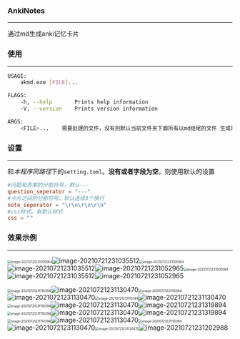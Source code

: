 ### AnkiNotes

---

通过md生成anki记忆卡片



### 使用

---

```sh
USAGE:
    akmd.exe [FILE]...

FLAGS:
    -h, --help       Prints help information
    -V, --version    Prints version information

ARGS:
    <FILE>...    需要处理的文件，没有则默认当前文件夹下面所有以md结尾的文件 生成同名的apkg文件
```





### 设置

---

和*本程序同路径*下的`setting.toml`。**没有或者字段为空**，则使用默认的设置

```toml
#问题和答案的分割符号，默认---
question_seperator = "---"
#卡片之间的分割符号，默认连续3个换行
note_seperator = "\r\n\r\n\r\n"
#css样式。有默认样式
css = ""
```





### 效果示例

---

<img src="https://github.com/HuangJinAmm/AnkiNotes_md/blob/main/image/README/image-20210721231005564.png" alt="image-20210721231005564" style="zoom: 50%;" />![image-20210721231035512](https://github.com/HuangJinAmm/AnkiNotes_md/blob/main/image/README/image-20210721231035512.png)<img src="https://github.com/HuangJinAmm/AnkiNotes_md/blob/main/image/README/image-20210721231005564.png" alt="image-20210721231005564" style="zoom: 50%;" />![image-20210721231035512](https://github.com/HuangJinAmm/AnkiNotes_md/blob/main/image/README/image-20210721231035512.png)![image-20210721231052965](https://github.com/HuangJinAmm/AnkiNotes_md/blob/main/image/README/image-20210721231052965.png)<img src="https://github.com/HuangJinAmm/AnkiNotes_md/blob/main/image/README/image-20210721231005564.png" alt="image-20210721231005564" style="zoom: 50%;" />![image-20210721231035512](https://github.com/HuangJinAmm/AnkiNotes_md/blob/main/image/README/image-20210721231035512.png)![image-20210721231052965](https://github.com/HuangJinAmm/AnkiNotes_md/blob/main/image/README/image-20210721231052965.png)

<img src="https://github.com/HuangJinAmm/AnkiNotes_md/blob/main/image/README/image-20210721231110394.png" alt="image-20210721231110394" style="zoom:50%;" />![image-20210721231130470](https://github.com/HuangJinAmm/AnkiNotes_md/blob/main/image/README/image-20210721231130470.png)<img src="https://github.com/HuangJinAmm/AnkiNotes_md/blob/main/image/README/image-20210721231110394.png" alt="image-20210721231110394" style="zoom:50%;" />![image-20210721231130470](https://github.com/HuangJinAmm/AnkiNotes_md/blob/main/image/README/image-20210721231130470.png)<img src="https://github.com/HuangJinAmm/AnkiNotes_md/blob/main/image/README/image-20210721231110394.png" alt="image-20210721231110394" style="zoom:50%;" />![image-20210721231130470](https://github.com/HuangJinAmm/AnkiNotes_md/blob/main/image/README/image-20210721231130470.png)<img src="https://github.com/HuangJinAmm/AnkiNotes_md/blob/main/image/README/image-20210721231110394.png" alt="image-20210721231110394" style="zoom:50%;" />![image-20210721231130470](https://github.com/HuangJinAmm/AnkiNotes_md/blob/main/image/README/image-20210721231130470.png)![image-20210721231319894](https://github.com/HuangJinAmm/AnkiNotes_md/blob/main/image/README/image-20210721231319894.png)<img src="https://github.com/HuangJinAmm/AnkiNotes_md/blob/main/image/README/image-20210721231110394.png" alt="image-20210721231110394" style="zoom:50%;" />![image-20210721231130470](https://github.com/HuangJinAmm/AnkiNotes_md/blob/main/image/README/image-20210721231130470.png)![image-20210721231319894](https://github.com/HuangJinAmm/AnkiNotes_md/blob/main/image/README/image-20210721231319894.png)<img src="https://github.com/HuangJinAmm/AnkiNotes_md/blob/main/image/README/image-20210721231110394.png" alt="image-20210721231110394" style="zoom:50%;" /><img src="https://github.com/HuangJinAmm/AnkiNotes_md/blob/main/image/README/image-20210721231130470.png" alt="image-20210721231130470" /><img src="https://github.com/HuangJinAmm/AnkiNotes_md/blob/main/image/README/image-20210721231110394.png" alt="image-20210721231110394" style="zoom:50%;" /><img src="https://github.com/HuangJinAmm/AnkiNotes_md/blob/main/image/README/image-20210721231130470.png" alt="image-20210721231130470" /><img src="https://github.com/HuangJinAmm/AnkiNotes_md/blob/main/image/README/image-20210721231130470.png" alt="image-20210721231130470" style="zoom:50%;" /><img src="https://github.com/HuangJinAmm/AnkiNotes_md/blob/main/image/README/image-20210721231202988.png" alt="image-20210721231202988" />
